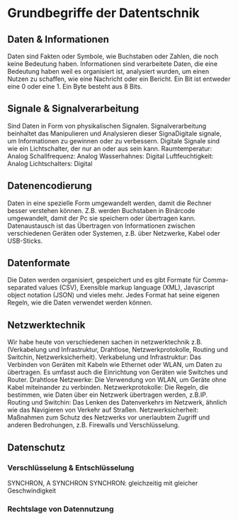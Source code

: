 # Grundbegriffe der Datentschnik

## Daten & Informationen
Daten sind Fakten oder Symbole, wie Buchstaben oder Zahlen, die noch keine Bedeutung haben.
Informationen sind verarbeitete Daten, die eine Bedeutung haben weil es organisiert ist, analysiert wurden, um einen Nutzen zu schaffen, wie eine Nachricht oder ein Bericht.
Ein Bit ist entweder eine 0 oder eine 1.
Ein Byte besteht aus 8 Bits.

## Signale & Signalverarbeitung
Sind Daten in Form von physikalischen Signalen. Signalverarbeitung beinhaltet das Manipulieren und Analysieren dieser SignaDigitale signale, um Informationen zu gewinnen oder zu verbessern.
Digitale Signale sind wie ein Lichtschalter, der nur an oder aus sein kann.
Raumtemperatur: Analog
Schallfrequenz: Analog
Wasserhahnes: Digital
Luftfeuchtigkeit: Analog
Lichtschalters: Digital

## Datenencodierung
Daten in eine spezielle Form umgewandelt werden, damit die Rechner besser verstehen können. Z.B. werden Buchstaben in Binärcode umgewandelt, damit der Pc sie speichern oder übertragen kann.
Datenaustausch ist das Übertragen von Informationen zwischen verschiedenen Geräten oder Systemen, z.B. über Netzwerke, Kabel oder USB-Sticks.

## Datenformate
Die Daten werden organisiert, gespeichert und es gibt Formate für Comma-separated values (CSV), Exensible markup language (XML), Javascript object notation (JSON)
 und vieles mehr. Jedes Format hat seine eigenen Regeln, wie die Daten verwendet werden können.

## Netzwerktechnik
Wir habe heute von verschiedenen sachen in netzwerktechnik z.B. (Verkabelung und Infrastruktur, Drahtlose, Netzwerkprotokolle, Routing und Switchin, Netzwerksicherheit).
Verkabelung und Infrastruktur: Das Verbinden von Geräten mit Kabeln wie Ethernet oder WLAN, um Daten zu übertragen. Es umfasst auch die Einrichtung von Geräten wie Switches und Router.
Drahtlose Netzwerke: Die Verwendung von WLAN, um Geräte ohne Kabel miteinander zu verbinden.
Netzwerkprotokolle: Die Regeln, die bestimmen, wie Daten über ein Netzwerk übertragen werden, z.B.IP.
Routing und Switchin: Das Lenken des Datenverkehrs im Netzwerk, ähnlich wie das Navigieren von Verkehr auf Straßen.
Netzwerksicherheit: Maßnahmen zum Schutz des Netzwerks vor unerlaubtem Zugriff und anderen Bedrohungen, z.B. Firewalls und Verschlüsselung.

## Datenschutz

### Verschlüsselung & Entschlüsselung
SYNCHRON, A SYNCHRON
SYNCHRON: gleichzeitig mit gleicher Geschwindigkeit

### Rechtslage von Datennutzung
